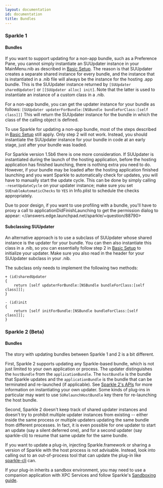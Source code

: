 ```yaml
---
layout: documentation
id: documentation
title: Bundles
---
```


### Sparkle 1

#### Bundles

If you want to support updating for a non-app bundle, such as a Preference Pane, you cannot simply instantiate an SUUpdater instance in your MainMenu.nib as described in [Basic Setup](/documentation/#basic-setup). The reason is that SUUpdater creates a separate shared instance for every bundle, and the instance that is instantiated in a .nib file will always be the instance for the hosting .app bundle. This is the SUUpdater instance returned by `[SUUpdater sharedUpdater]` or `[[SUUpdater alloc] init]`. Note that the latter is used to instantiate an instance of a custom class in a .nib.

For a non-app bundle, you can get the updater instance for your bundle as follows:
`[SUUpdater updaterForBundle:[NSBundle bundleForClass:[self class]]]`
This will return the SUUpdater instance for the bundle in which the class of the calling object is defined.

To use Sparkle for updating a non-app bundle, most of the steps described in [Basic Setup](/documentation/#basic-setup) still apply. Only step 2 will not work. Instead, you should instantiate the SUUpdater instance for your bundle in code at an early stage, just after your bundle was loaded.

For Sparkle version 1.5b6 there is one more consideration. If SUUpdater is instantiated during the launch of the hosting application, before the hosting application has finished launching, there is nothing extra you need to do. However, if your bundle may be loaded after the hosting application finished launching and you want Sparkle to automatically check for updates, you will have to manually start the update cycle. This can be done by simply calling `-resetUpdateCycle` on your updater instance; make sure you set `SUEnableAutomaticChecks` to `YES` in Info.plist to schedule the checks appropriately.

Due to poor design, if you want to use profiling with a bundle, you'll have to proxy a call to applicationDidFinishLaunching to get the permission dialog to appear: <//answers.edge.launchpad.net/sparkle/+question/88790>

#### Subclassing SUUpdater

An alternative approach is to use a subclass of SUUpdater whose shared instance is the updater for your bundle. You can then also instantiate this class in a .nib, so you can essentially follow step 2 in [Basic Setup](/documentation/#basic-setup) to initialize your updater. Make sure you also read in the header for your SUUpdater subclass in your .nib.

The subclass only needs to implement the following two methods:

	+ (id)sharedUpdater
	{
	    return [self updaterForBundle:[NSBundle bundleForClass:[self class]]];
	}

	- (id)init
	{
	    return [self initForBundle:[NSBundle bundleForClass:[self class]]];
	}

### Sparkle 2 (Beta)

#### Bundles

The story with updating bundles between Sparkle 1 and 2 is a bit different.

First, Sparkle 2 supports updating any Sparkle-based bundle, which is not just limited to your own application or process. The updater distinguishes the `hostBundle` from the `applicationBundle`. The `hostBundle` is the bundle that Sparkle updates and the `applicationBundle` is the bundle that can be terminated and re-launched (if applicable). See [Sparkle 2's APIs](/documentation/customization#sparkle-2x-apis-beta) for more information on instantiating your own updater. Some kinds of plug-ins in particular may want to use `SURelaunchHostBundle` key there for re-launching the host bundle.

Second, Sparkle 2 doesn't keep track of shared updater instances and doesn't try to prohibit multiple updater instances from existing  -- either inside the same process or multiple updaters updating the same bundle from different processes. In fact, it is even possible for one updater to start an update (say a silent deferred one), and for a second updater (say sparkle-cli) to resume that same update for the same bundle.

If you want to update a plug-in, injecting Sparkle.framework or sharing a version of Sparkle with the host process is not advisable. Instead, look into calling out to an out-of-process tool that can update the plug-in like [sparkle-cli](/documentation/sparkle-cli) can.

If your plug-in inherits a sandbox environment, you may need to use a companion application with XPC Services and follow Sparkle's [Sandboxing guide](/documentation/sandboxing).
